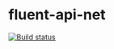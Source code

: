 # fluent-api-net

[![Build status](https://aurelienbretin.visualstudio.com/FluentApiNet/_apis/build/status/FluentApiNet)](https://aurelienbretin.visualstudio.com/FluentApiNet/_build/latest?definitionId=-1)
